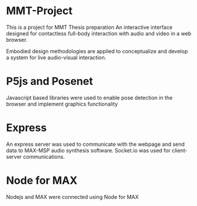 # MMT-Project
This is a project for MMT Thesis preparation
An interactive interface designed for contactless full-body interaction with audio and video in a web browser. 

Embodied design methodologies are applied to conceptualize and develop a system for live audio-visual interaction. 

# P5js and Posenet
Javascript based libraries were used to enable pose detection in the browser and implement graphics functionality

# Express
An express server was used to communicate with the webpage and send data to MAX-MSP audio synthesis software. Socket.io was used for client-server communications.

# Node for MAX
Nodejs and MAX were connected using Node for MAX

